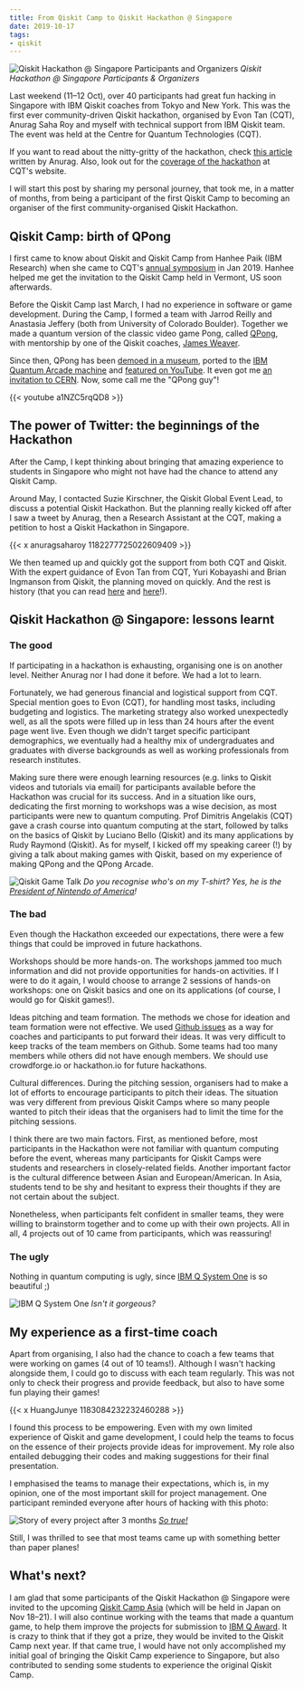 ```yaml
---
title: From Qiskit Camp to Qiskit Hackathon @ Singapore
date: 2019-10-17
tags:
- qiskit
---
```


![Qiskit Hackathon @ Singapore Participants and Organizers](group_photo.jpg)
*Qiskit Hackathon @ Singapore Participants & Organizers*

Last weekend (11–12 Oct), over 40 participants had great fun hacking in Singapore with IBM Qiskit coaches from Tokyo and New York. This was the first ever community-driven Qiskit hackathon, organised by Evon Tan (CQT), Anurag Saha Roy and myself with technical support from IBM Qiskit team. The event was held at the Centre for Quantum Technologies (CQT).

If you want to read about the nitty-gritty of the hackathon, check [this article](https://medium.com/qiskit/roundup-of-qiskit-hackathon-singapore-de651921f2cd) written by Anurag. Also, look out for the [coverage of the hackathon](https://www.quantumlah.org/about/highlight/2019-10-hackathon-quantum-coding) at CQT's website.

I will start this post by sharing my personal journey, that took me, in a matter of months, from being a participant of the first Qiskit Camp to becoming an organiser of the first community-organised Qiskit Hackathon.

## Qiskit Camp: birth of QPong

I first came to know about Qiskit and Qiskit Camp from Hanhee Paik (IBM Research) when she came to CQT's [annual symposium](https://cqt11.quantumlah.org/) in Jan 2019. Hanhee helped me get the invitation to the Qiskit Camp held in Vermont, US soon afterwards.

Before the Qiskit Camp last March, I had no experience in software or game development. During the Camp, I formed a team with Jarrod Reilly and Anastasia Jeffery (both from University of Colorado Boulder). Together we made a quantum version of the classic video game Pong, called [QPong](https://github.com/HuangJunye/QPong), with mentorship by one of the Qiskit coaches, [James Weaver](https://twitter.com/JavaFXpert).

Since then, QPong has been [demoed in a museum](https://twitter.com/JavaFXpert/status/1114626404778426370), ported to the [IBM Quantum Arcade machine](https://twitter.com/HuangJunye/status/1172196396721532928) and [featured on YouTube](https://www.youtube.com/watch?v=a1NZC5rqQD8&list=PLOFEBzvs-Vvp2xg9-POLJhQwtVktlYGbY). It even got me [an invitation to CERN](https://indico.cern.ch/event/838035/). Now, some call me the "QPong guy"!

{{< youtube a1NZC5rqQD8 >}}

## The power of Twitter: the beginnings of the Hackathon

After the Camp, I kept thinking about bringing that amazing experience to students in Singapore who might not have had the chance to attend any Qiskit Camp.

Around May, I contacted Suzie Kirschner, the Qiskit Global Event Lead, to discuss a potential Qiskit
Hackathon. But the planning really kicked off after I saw a tweet by Anurag, then a Research
Assistant at the CQT, making a petition to host a Qiskit Hackathon in Singapore.

{{< x anuragsaharoy 1182277725022609409 >}}

We then teamed up and quickly got the support from both CQT and Qiskit. With the expert guidance of Evon Tan from CQT, Yuri Kobayashi and Brian Ingmanson from Qiskit, the planning moved on quickly. And the rest is history (that you can read [here](https://medium.com/qiskit/roundup-of-qiskit-hackathon-singapore-de651921f2cd) and [here](https://www.quantumlah.org/about/highlight/2019-10-hackathon-quantum-coding)!).

## Qiskit Hackathon @ Singapore: lessons learnt

### The good

If participating in a hackathon is exhausting, organising one is on another level. Neither Anurag nor I had done it before. We had a lot to learn.

Fortunately, we had generous financial and logistical support from CQT. Special mention goes to Evon (CQT), for handling most tasks, including budgeting and logistics. The marketing strategy also worked unexpectedly well, as all the spots were filled up in less than 24 hours after the event page went live. Even though we didn't target specific participant demographics, we eventually had a healthy mix of undergraduates and graduates with diverse backgrounds as well as working professionals from research institutes.

Making sure there were enough learning resources (e.g. links to Qiskit videos and tutorials via email) for participants available before the Hackathon was crucial for its success. And in a situation like ours, dedicating the first morning to workshops was a wise decision, as most participants were new to quantum computing. Prof Dimitris Angelakis (CQT) gave a crash course into quantum computing at the start, followed by talks on the basics of Qiskit by Luciano Bello (Qiskit) and its many applications by Rudy Raymond (Qiskit). As for myself, I kicked off my speaking career (!) by giving a talk about making games with Qiskit, based on my experience of making QPong and the QPong Arcade.

![Qiskit Game Talk](qiskit_game_talk.jpeg)
*Do you recognise who's on my T-shirt? Yes, he is the [President of Nintendo of America](https://en.wikipedia.org/wiki/Doug_Bowser)!*

### The bad

Even though the Hackathon exceeded our expectations, there were a few things that could be improved in future hackathons.

Workshops should be more hands-on. The workshops jammed too much information and did not provide opportunities for hands-on activities. If I were to do it again, I would choose to arrange 2 sessions of hands-on workshops: one on Qiskit basics and one on its applications (of course, I would go for Qiskit games!).

Ideas pitching and team formation. The methods we chose for ideation and team formation were not effective. We used [Github issues](https://github.com/qiskit-community/qiskit-hackathon-singapore-19/issues) as a way for coaches and participants to put forward their ideas. It was very difficult to keep tracks of the team members on Github. Some teams had too many members while others did not have enough members. We should use crowdforge.io or hackathon.io for future hackathons.

Cultural differences. During the pitching session, organisers had to make a lot of efforts to encourage participants to pitch their ideas. The situation was very different from previous Qiskit Camps where so many people wanted to pitch their ideas that the organisers had to limit the time for the pitching sessions.

I think there are two main factors. First, as mentioned before, most participants in the Hackathon were not familiar with quantum computing before the event, whereas many participants for Qiskit Camps were students and researchers in closely-related fields. Another important factor is the cultural difference between Asian and European/American. In Asia, students tend to be shy and hesitant to express their thoughts if they are not certain about the subject.

Nonetheless, when participants felt confident in smaller teams, they were willing to brainstorm together and to come up with their own projects. All in all, 4 projects out of 10 came from participants, which was reassuring!

### The ugly

Nothing in quantum computing is ugly, since [IBM Q System One](https://en.wikipedia.org/wiki/IBM_Q_System_One) is so beautiful ;)

![IBM Q System One](ibm_q_system_one.jpeg)
*Isn't it gorgeous?*

## My experience as a first-time coach

Apart from organising, I also had the chance to coach a few teams that were working on games (4 out of 10 teams!). Although I wasn't hacking alongside them, I could go to discuss with each team regularly. This was not only to check their progress and provide feedback, but also to have some fun playing their games!

{{< x HuangJunye 1183084232232460288 >}}

I found this process to be empowering. Even with my own limited experience of Qiskit and game development, I could help the teams to focus on the essence of their projects provide ideas for improvement. My role also entailed debugging their codes and making suggestions for their final presentation.

I emphasised the teams to manage their expectations, which is, in my opinion, one of the most important skill for project management. One participant reminded everyone after hours of hacking with this photo:

![Story of every project after 3 months](story-of-every-project-after-3-months.png)
*[So true!](https://me.me/i/story-of-every-project-after-3-months-initial-work-plan-8321639662484cf399ca13c20567379e)*

Still, I was thrilled to see that most teams came up with something better than paper planes!

## What's next?

I am glad that some participants of the Qiskit Hackathon @ Singapore were invited to the upcoming [Qiskit Camp Asia](https://qiskit.org/events/asia/) (which will be held in Japan on Nov 18–21). I will also continue working with the teams that made a quantum game, to help them improve the projects for submission to [IBM Q Award](https://ibmqawards.com/). It is crazy to think that if they got a prize, they would be invited to the Qiskit Camp next year. If that came true, I would have not only accomplished my initial goal of bringing the Qiskit Camp experience to Singapore, but also contributed to sending some students to experience the original Qiskit Camp.
